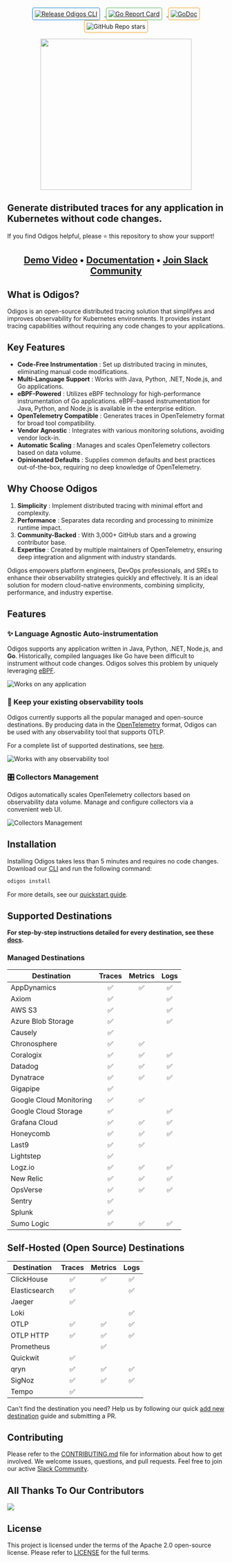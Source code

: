 <p align="center">
    <a href="https://github.com/odigos-io/odigos/actions/workflows/release.yml" target="_blank">
        <img src="https://github.com/odigos-io/odigos/actions/workflows/release.yml/badge.svg" alt="Release Odigos CLI" style="margin-right: 10px; border: 1px solid #007acc; border-radius: 4px; padding: 5px;">
    </a>
    <a href="https://goreportcard.com/report/github.com/odigos-io/odigos/cli" target="_blank">
        <img src="https://goreportcard.com/badge/github.com/odigos-io/odigos/cli" alt="Go Report Card" style="margin-right: 10px; border: 1px solid #4CAF50; border-radius: 4px; padding: 5px;">
    </a>
    <a href="https://godoc.org/github.com/odigos-io/odigos/cli" target="_blank">
        <img src="https://godoc.org/github.com/odigos-io/odigos/cli?status.svg" alt="GoDoc" style="border: 1px solid #f39c12; border-radius: 4px; padding: 5px;">
    </a>
<img alt="GitHub Repo stars" src="https://img.shields.io/github/stars/odigos-io/odigos" style="border: 1px solid #f39c12; border-radius: 4px; padding: 5px;">
</p>

<p align="center">
<img src="assets/logo.png" width="350" /></br>
<h2>Generate distributed traces for any application in Kubernetes without code changes.</h2>
If you find Odigos helpful, please ⭐ this repository to show your support!
</p>

<h2 align="center">
    <a href="https://www.youtube.com/watch?v=nynyV7FC4VI">Demo Video</a> • <a href="https://docs.odigos.io">Documentation</a> • <a href="https://join.slack.com/t/odigos/shared_invite/zt-1d7egaz29-Rwv2T8kyzc3mWP8qKobz~A">Join Slack Community</a>
</h2>

## What is Odigos?

Odigos is an open-source distributed tracing solution that simplifyes and improves observability for Kubernetes environments. It provides instant tracing capabilities without requiring any code changes to your applications.

## Key Features

* **Code-Free Instrumentation** : Set up distributed tracing in minutes, eliminating manual code modifications.
* **Multi-Language Support** : Works with Java, Python, .NET, Node.js, and Go applications.
* **eBPF-Powered** : Utilizes eBPF technology for high-performance instrumentation of Go applications. eBPF-based instrumentation for Java, Python, and Node.js is available in the enterprise edition.
* **OpenTelemetry Compatible** : Generates traces in OpenTelemetry format for broad tool compatibility.
* **Vendor Agnostic** : Integrates with various monitoring solutions, avoiding vendor lock-in.
* **Automatic Scaling** : Manages and scales OpenTelemetry collectors based on data volume.
* **Opinionated Defaults** : Supplies common defaults and best practices out-of-the-box, requiring no deep knowledge of OpenTelemetry.

## Why Choose Odigos

1. **Simplicity** : Implement distributed tracing with minimal effort and complexity.
2. **Performance** : Separates data recording and processing to minimize runtime impact.
3. **Community-Backed** : With 3,000+ GitHub stars and a growing contributor base.
4. **Expertise** : Created by multiple maintainers of OpenTelemetry, ensuring deep integration and alignment with industry standards.

Odigos empowers platform engineers, DevOps professionals, and SREs to enhance their observability strategies quickly and effectively. It is an ideal solution for modern cloud-native environments, combining simplicity, performance, and industry expertise.

## Features

### ✨ Language Agnostic Auto-instrumentation

Odigos supports any application written in Java, Python, .NET, Node.js, and **Go**.
Historically, compiled languages like Go have been difficult to instrument without code changes. Odigos solves this problem by uniquely leveraging [eBPF](https://ebpf.io).

![Works on any application](docs/images/ui_choose_apps.png)

### 🤝 Keep your existing observability tools

Odigos currently supports all the popular managed and open-source destinations.
By producing data in the [OpenTelemetry](https://opentelemetry.io) format, Odigos can be used with any observability tool that supports OTLP.

For a complete list of supported destinations, see [here](#supported-destinations).

![Works with any observability tool](docs/images/ui_choose_dest.png)

### 🎛️ Collectors Management

Odigos automatically scales OpenTelemetry collectors based on observability data volume.
Manage and configure collectors via a convenient web UI.

![Collectors Management](docs/images/ui_overview.png)

## Installation

Installing Odigos takes less than 5 minutes and requires no code changes.
Download our [CLI](https://docs.odigos.io/installation) and run the following command:

```bash
odigos install
```

For more details, see our [quickstart guide](https://docs.odigos.io/intro).

## Supported Destinations

**For step-by-step instructions detailed for every destination, see these [docs](https://docs.odigos.io/backends).**

### Managed Destinations


| Destination             | Traces | Metrics | Logs |
| ------------------------- | :------: | :-------: | :----: |
| AppDynamics             |   ✅   |   ✅   |  ✅  |
| Axiom                   |   ✅   |        |  ✅  |
| AWS S3                  |   ✅   |        |  ✅  |
| Azure Blob Storage      |   ✅   |        |  ✅  |
| Causely                 |   ✅   |        |      |
| Chronosphere            |   ✅   |   ✅   |      |
| Coralogix               |   ✅   |   ✅   |  ✅  |
| Datadog                 |   ✅   |   ✅   |  ✅  |
| Dynatrace               |   ✅   |   ✅   |  ✅  |
| Gigapipe                |   ✅   |        |      |
| Google Cloud Monitoring |   ✅   |   ✅   |      |
| Google Cloud Storage    |   ✅   |        |  ✅  |
| Grafana Cloud           |   ✅   |   ✅   |  ✅  |
| Honeycomb               |   ✅   |   ✅   |  ✅  |
| Last9                   |   ✅   |   ✅   |      |
| Lightstep               |   ✅   |        |      |
| Logz.io                 |   ✅   |   ✅   |  ✅  |
| New Relic               |   ✅   |   ✅   |  ✅  |
| OpsVerse                |   ✅   |   ✅   |  ✅  |
| Sentry                  |   ✅   |        |      |
| Splunk                  |   ✅   |        |      |
| Sumo Logic              |   ✅   |   ✅   |  ✅  |

## Self-Hosted (Open Source) Destinations


| Destination   | Traces | Metrics | Logs |
| --------------- | :------: | :-------: | :----: |
| ClickHouse    |   ✅   |   ✅   |  ✅  |
| Elasticsearch |   ✅   |        |  ✅  |
| Jaeger        |   ✅   |        |      |
| Loki          |        |        |  ✅  |
| OTLP          |   ✅   |   ✅   |  ✅  |
| OTLP HTTP     |   ✅   |   ✅   |  ✅  |
| Prometheus    |        |   ✅   |      |
| Quickwit      |   ✅   |        |      |
| qryn          |   ✅   |   ✅   |  ✅  |
| SigNoz        |   ✅   |   ✅   |  ✅  |
| Tempo         |   ✅   |        |      |

Can't find the destination you need? Help us by following our quick [add new destination](https://docs.odigos.io/adding-new-dest) guide and submitting a PR.

## Contributing

Please refer to the [CONTRIBUTING.md](CONTRIBUTING.md) file for information about how to get involved. We welcome issues, questions, and pull requests. Feel free to join our active [Slack Community](https://join.slack.com/t/odigos/shared_invite/zt-1d7egaz29-Rwv2T8kyzc3mWP8qKobz~A).

## All Thanks To Our Contributors

<a href="https://github.com/odigos-io/odigos/graphs/contributors">
  <img src="https://contrib.rocks/image?repo=keyval-dev/odigos" />
</a>

## License

This project is licensed under the terms of the Apache 2.0 open-source license. Please refer to [LICENSE](LICENSE) for the full terms.
